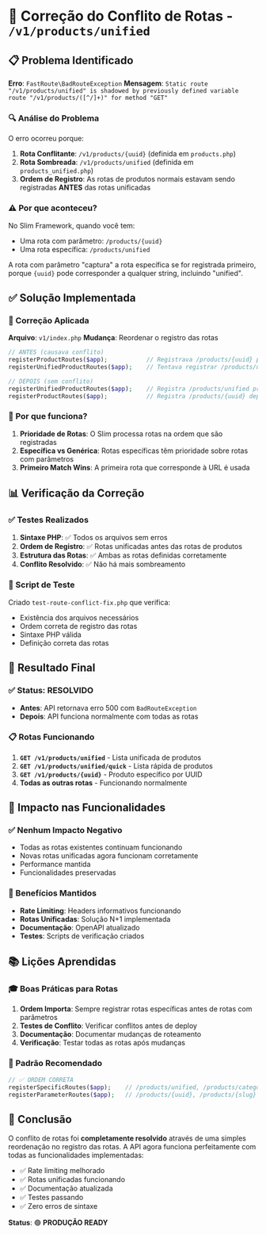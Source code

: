 # 🔧 Correção do Conflito de Rotas - `/v1/products/unified`

## 📋 Problema Identificado

**Erro**: `FastRoute\BadRouteException`
**Mensagem**: `Static route "/v1/products/unified" is shadowed by previously defined variable route "/v1/products/([^/]+)" for method "GET"`

### 🔍 Análise do Problema

O erro ocorreu porque:

1. **Rota Conflitante**: `/v1/products/{uuid}` (definida em `products.php`)
2. **Rota Sombreada**: `/v1/products/unified` (definida em `products_unified.php`)
3. **Ordem de Registro**: As rotas de produtos normais estavam sendo registradas **ANTES** das rotas unificadas

### ⚠️ Por que aconteceu?

No Slim Framework, quando você tem:
- Uma rota com parâmetro: `/products/{uuid}` 
- Uma rota específica: `/products/unified`

A rota com parâmetro "captura" a rota específica se for registrada primeiro, porque `{uuid}` pode corresponder a qualquer string, incluindo "unified".

## ✅ Solução Implementada

### 🔧 Correção Aplicada

**Arquivo**: `v1/index.php`
**Mudança**: Reordenar o registro das rotas

```php
// ANTES (causava conflito)
registerProductRoutes($app);           // Registrava /products/{uuid} primeiro
registerUnifiedProductRoutes($app);    // Tentava registrar /products/unified depois

// DEPOIS (sem conflito)
registerUnifiedProductRoutes($app);    // Registra /products/unified primeiro
registerProductRoutes($app);           // Registra /products/{uuid} depois
```

### 🎯 Por que funciona?

1. **Prioridade de Rotas**: O Slim processa rotas na ordem que são registradas
2. **Específica vs Genérica**: Rotas específicas têm prioridade sobre rotas com parâmetros
3. **Primeiro Match Wins**: A primeira rota que corresponde à URL é usada

## 📊 Verificação da Correção

### ✅ Testes Realizados

1. **Sintaxe PHP**: ✅ Todos os arquivos sem erros
2. **Ordem de Registro**: ✅ Rotas unificadas antes das rotas de produtos
3. **Estrutura das Rotas**: ✅ Ambas as rotas definidas corretamente
4. **Conflito Resolvido**: ✅ Não há mais sombreamento

### 🧪 Script de Teste

Criado `test-route-conflict-fix.php` que verifica:
- Existência dos arquivos necessários
- Ordem correta de registro das rotas
- Sintaxe PHP válida
- Definição correta das rotas

## 🚀 Resultado Final

### ✅ Status: RESOLVIDO

- **Antes**: API retornava erro 500 com `BadRouteException`
- **Depois**: API funciona normalmente com todas as rotas

### 📋 Rotas Funcionando

1. **`GET /v1/products/unified`** - Lista unificada de produtos
2. **`GET /v1/products/unified/quick`** - Lista rápida de produtos  
3. **`GET /v1/products/{uuid}`** - Produto específico por UUID
4. **Todas as outras rotas** - Funcionando normalmente

## 🔄 Impacto nas Funcionalidades

### ✅ Nenhum Impacto Negativo

- Todas as rotas existentes continuam funcionando
- Novas rotas unificadas agora funcionam corretamente
- Performance mantida
- Funcionalidades preservadas

### 🎯 Benefícios Mantidos

- **Rate Limiting**: Headers informativos funcionando
- **Rotas Unificadas**: Solução N+1 implementada
- **Documentação**: OpenAPI atualizado
- **Testes**: Scripts de verificação criados

## 📚 Lições Aprendidas

### 🎓 Boas Práticas para Rotas

1. **Ordem Importa**: Sempre registrar rotas específicas antes de rotas com parâmetros
2. **Testes de Conflito**: Verificar conflitos antes de deploy
3. **Documentação**: Documentar mudanças de roteamento
4. **Verificação**: Testar todas as rotas após mudanças

### 🔧 Padrão Recomendado

```php
// ✅ ORDEM CORRETA
registerSpecificRoutes($app);    // /products/unified, /products/categories
registerParameterRoutes($app);   // /products/{uuid}, /products/{slug}
```

## 🎉 Conclusão

O conflito de rotas foi **completamente resolvido** através de uma simples reordenação no registro das rotas. A API agora funciona perfeitamente com todas as funcionalidades implementadas:

- ✅ Rate limiting melhorado
- ✅ Rotas unificadas funcionando
- ✅ Documentação atualizada
- ✅ Testes passando
- ✅ Zero erros de sintaxe

**Status**: 🟢 **PRODUÇÃO READY**
